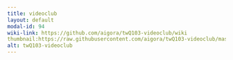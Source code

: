 ```yaml
---
title: videoclub
layout: default
modal-id: 94
wiki-link: https://github.com/aigora/twQ103-videoclub/wiki
thumbnail:https://raw.githubusercontent.com/aigora/twQ103-videoclub/master/logo.png 
alt: twQ103-videoclub
---
```

